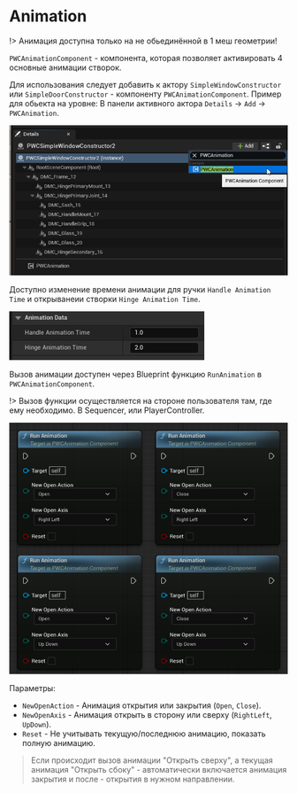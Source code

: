 # Animation

!> Анимация доступна только на не обьединённой в 1 меш геометрии!

`PWCAnimationComponent` - компонента, которая позволяет активировать 4 основные анимации створок.

Для использования следует добавить к актору `SimpleWindowConstructor` или `SimpleDoorConstructor` - компоненту `PWCAnimationComponent`. Пример для обьекта на уровне: В панели активного актора `Details` -> `Add` -> `PWCAnimation`.

![](./img/AddAnimationComponent1.png ':size=40%')

Доступно изменение времени анимации для ручки `Handle Animation Time` и открыванеии створки `Hinge Animation Time`.

![](./img/AddAnimationComponent2.png ':size=30%')

Вызов анимации доступен через Blueprint функцию `RunAnimation` в `PWCAnimationComponent`.

!> Вызов функции осуществляется на стороне пользователя там, где ему необходимо. В Sequencer, или PlayerController.

![](./img/AddAnimationComponent3.png ':size=30%')

Параметры:
 - `NewOpenAction` - Анимация открытия или закрытия (`Open`, `Close`).
 - `NewOpenAxis` - Анимация открыть в сторону или сверху (`RightLeft`, `UpDown`).
 - `Reset` - Не учитывать текущую/последнюю анимацию, показать полную анимацию.
 
> Если происходит вызов анимации "Открыть сверху", а текущая анимация "Открыть сбоку" - автоматически включается анимация закрытия и после - открытия в нужном направлении.
